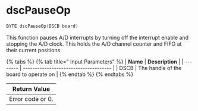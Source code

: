 # dscPauseOp

```c
BYTE dscPauseOp(DSCB board)
```

This function pauses A/D interrupts by turning off the interrupt enable and stopping the A/D clock. This holds the A/D channel counter and FIFO at their current positions.

{% tabs %}
{% tab title=" Input Parameters" %}
| **Name** | **Description**                       |
| -------- | ------------------------------------- |
| DSCB     | The handle of the board to operate on |
{% endtab %}
{% endtabs %}

| Return Value     |
| ---------------- |
| Error code or 0. |
